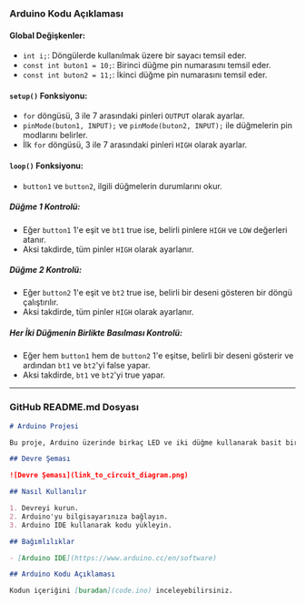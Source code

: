 ### Arduino Kodu Açıklaması

#### Global Değişkenler:
- `int i;`: Döngülerde kullanılmak üzere bir sayacı temsil eder.
- `const int buton1 = 10;`: Birinci düğme pin numarasını temsil eder.
- `const int buton2 = 11;`: İkinci düğme pin numarasını temsil eder.

#### `setup()` Fonksiyonu:
- `for` döngüsü, 3 ile 7 arasındaki pinleri `OUTPUT` olarak ayarlar.
- `pinMode(buton1, INPUT);` ve `pinMode(buton2, INPUT);` ile düğmelerin pin modlarını belirler.
- İlk `for` döngüsü, 3 ile 7 arasındaki pinleri `HIGH` olarak ayarlar.

#### `loop()` Fonksiyonu:
- `button1` ve `button2`, ilgili düğmelerin durumlarını okur.

##### Düğme 1 Kontrolü:
- Eğer `button1` 1'e eşit ve `bt1` true ise, belirli pinlere `HIGH` ve `LOW` değerleri atanır.
- Aksi takdirde, tüm pinler `HIGH` olarak ayarlanır.

##### Düğme 2 Kontrolü:
- Eğer `button2` 1'e eşit ve `bt2` true ise, belirli bir deseni gösteren bir döngü çalıştırılır.
- Aksi takdirde, tüm pinler `HIGH` olarak ayarlanır.

##### Her İki Düğmenin Birlikte Basılması Kontrolü:
- Eğer hem `button1` hem de `button2` 1'e eşitse, belirli bir deseni gösterir ve ardından `bt1` ve `bt2`'yi false yapar.
- Aksi takdirde, `bt1` ve `bt2`'yi true yapar.

---

### GitHub README.md Dosyası

```markdown
# Arduino Projesi

Bu proje, Arduino üzerinde birkaç LED ve iki düğme kullanarak basit bir kontrol mekanizması sağlar.

## Devre Şeması

![Devre Şeması](link_to_circuit_diagram.png)

## Nasıl Kullanılır

1. Devreyi kurun.
2. Arduino'yu bilgisayarınıza bağlayın.
3. Arduino IDE kullanarak kodu yükleyin.

## Bağımlılıklar

- [Arduino IDE](https://www.arduino.cc/en/software)

## Arduino Kodu Açıklaması

Kodun içeriğini [buradan](code.ino) inceleyebilirsiniz.

```
